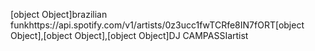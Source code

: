 [object Object]brazilian funkhttps://api.spotify.com/v1/artists/0z3ucc1fwTCRfe8IN7fORT[object Object],[object Object],[object Object]DJ CAMPASSIartist
